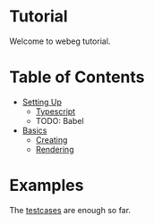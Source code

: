 # Tutorial
Welcome to webeg tutorial.

# Table of Contents
- [Setting Up](./setting_up.md)
    - [Typescript](./setting_up.md#setting-up-with-typescript)
    - TODO: Babel
- [Basics](./basics.md)
    - [Creating](./basics.md#creating-static-elements)
    - [Rendering](./basics.md#rendering-velements)

# Examples
The [testcases](../../testcases/) are enough so far.